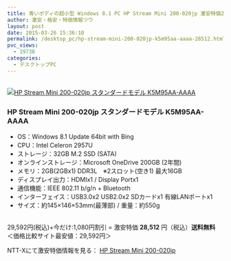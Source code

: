 ```yaml
---
title: 青いボディの超小型 Windows 8.1 PC HP Stream Mini 200-020jp 激安特価28,512円！送料無料！
author: 激安・格安・特価情報ツウ
layout: post
date: 2015-03-26 15:36:10
permalink: /desktop_pc/hp-stream-mini-200-020jp-k5m95aa-aaaa-28512.html
pvc_views:
  - 19738
categories:
  - デスクトップPC
---
```

<div class="img-bg2 img_L">
  <a href="http://px.a8.net/svt/ejp?a8mat=ZYP6S+8IMA3E+S1Q+BWGDT&#038;a8ejpredirect=http://nttxstore.jp/_II_HP14943203" target="_blank"><br /> <img border="0" alt="HP Stream Mini 200-020jp スタンダードモデル K5M95AA-AAAA" src="http://image.nttxstore.jp/l2_images/H/HP/HP14943203.jpg" data-recalc-dims="1" /></a>
</div>

### HP Stream Mini 200-020jp スタンダードモデル K5M95AA-AAAA
<!--more-->

* OS：Windows 8.1 Update 64bit with Bing
* CPU：Intel Celeron 2957U
* ストレージ：32GB M.2 SSD (SATA)
* オンラインストレージ：Microsoft OneDrive 200GB (2年間)
* メモリ：2GB(2GBx1) DDR3L　※2スロット(空き1) 最大16GB
* ディスプレイ出力：HDMIx1 / Display Portx1
* 通信機能：IEEE 802.11 b/g/n + Bluetooth
* インターフェイス：USB3.0x2 USB2.0x2 SDカードx1 有線LANポートx1
* サイズ：約145×146×53mm(最薄部) / 重量：約550g

<br clear="all" />29,592円(税込)+今だけ:1,080円割引 = 激安特価 <span class="tokka-price"><strong>28,512</strong></span> 円（税込）**送料無料**  
＜価格比較サイト最安値：29,592円＞  
  
NTT-Xにて激安特価情報を見る： <span class="fs150p"><a href="http://px.a8.net/svt/ejp?a8mat=ZYP6S+8IMA3E+S1Q+BWGDT&#038;a8ejpredirect=http://nttxstore.jp/_II_HP14943203" target="_blank">HP Stream Mini 200-020jp</a></span>